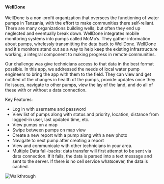 #### WellDone

WellDone is a non-profit organization that oversees the functioning of water pumps in Tanzania, with the effort to make communities there self-reliant. There are many organizations building wells, but often they end up neglected and eventually break down. WellDone integrates mobile monitoring systems into pumps called MoMo’s. They gather information about pumps, wirelessly transmitting the data back to WellDone. WellDone and it's monitors stand out as a way to help keep the existing infrastructure working, a integral component to making progress in remote communities.


Our challenge was give technicians access to that data in the best format possible.
In this app, we addressed the needs of local water pump engineers to bring the app with them to the field. They can view and get notified of the changes in health of the pumps, provide updates once they fix issues, navigate to other pumps, view the lay of the land, and do all of these with or without a data connection.

Key Features:

 - Log in with username and password
 - View list of pumps along with status and priority, location, distance from logged-in user, last updated time, etc.
 - View pumps on a map
 - Swipe between pumps on map view
 - Create a new report with a pump along with a new photo
 - Navigate to next pump after creating a report
 - View and communicate with other technicians in your area. 
 - Multiple Data fall-backs: data transfer will first attempt to be sent via data connection. If it fails, the data is parsed into a text message and sent to the server. If there is no cell service whatsoever, the data is cached. 

![Walkthrough](WellDone+Internal+Demo.gif)
